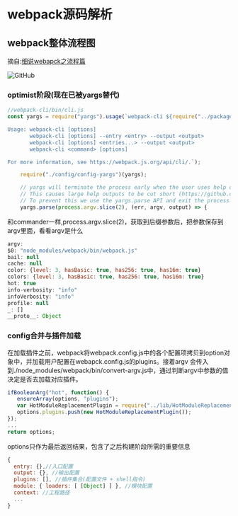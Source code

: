 # webpack源码解析

## webpack整体流程图

摘自:[细说webapck之流程篇](https://www.cnblogs.com/yxy99/p/5852987.html)

![GitHub](https://img.alicdn.com/tps/TB1GVGFNXXXXXaTapXXXXXXXXXX-4436-4244.jpg "GitHub,Social Coding")

### optimist阶段(现在已被yargs替代)

```js
//webpack-cli/bin/cli.js
const yargs = require("yargs").usage(`webpack-cli ${require("../package.json").version}

Usage: webpack-cli [options]
       webpack-cli [options] --entry <entry> --output <output>
       webpack-cli [options] <entries...> --output <output>
       webpack-cli <command> [options]

For more information, see https://webpack.js.org/api/cli/.`);

	require("./config/config-yargs")(yargs);

	// yargs will terminate the process early when the user uses help or version.
	// This causes large help outputs to be cut short (https://github.com/nodejs/node/wiki/API-changes-between-v0.10-and-v4#process).
	// To prevent this we use the yargs.parse API and exit the process normally
	yargs.parse(process.argv.slice(2), (err, argv, output) => {
```

和commander一样,process.argv.slice(2)，获取到后缀参数后，把参数保存到argv里面，看看argv是什么

```js
argv:
$0: "node_modules/webpack/bin/webpack.js"
bail: null
cache: null
color: {level: 3, hasBasic: true, has256: true, has16m: true}
colors: {level: 3, hasBasic: true, has256: true, has16m: true}
hot: true
info-verbosity: "info"
infoVerbosity: "info"
profile: null
_: []
__proto__: Object
```
 ### config合并与插件加载
 
 在加载插件之前，webpack将webpack.config.js中的各个配置项拷贝到option对象中，并加载用户配置在webapck.config.js的plugins。接着argv
 会传入到./node_modules/webpack/bin/convert-argv.js中，通过判断argv中参数的值决定是否去加载对应插件。
 ```js
 ifBooleanArg("hot", function() {
    ensureArray(options, "plugins");
    var HotModuleReplacementPlugin = require("../lib/HotModuleReplacementPlugin");
    options.plugins.push(new HotModuleReplacementPlugin());
});
...
return options;
 ```
options只作为最后返回结果，包含了之后构建阶段所需的重要信息

```js
{
  entry: {},//入口配置
  output: {}, //输出配置
  plugins: [], //插件集合(配置文件 + shell指令)
  module: { loaders: [ [Object] ] }, //模块配置
  context: //工程路径
  ...
}
```

